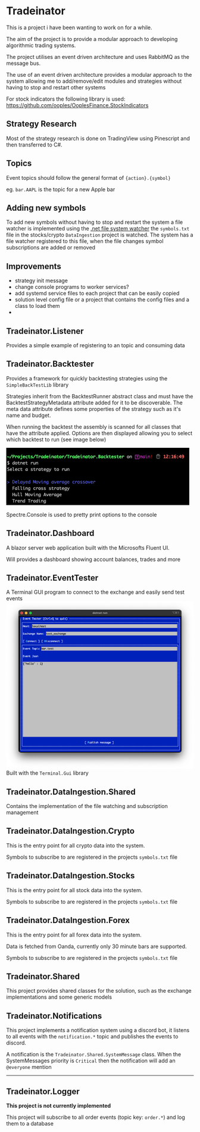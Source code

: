 # Tradeinator

This is a project i have been wanting to work on for a while.

The aim of the project is to provide a modular approach to developing algorithmic trading systems.

The project utilises an event driven architecture and uses RabbitMQ as the message bus.

The use of an event driven architecture provides a modular approach to the system allowing me to 
add/remove/edit modules and strategies without having to stop and restart other systems

For stock indicators the following library is used: https://github.com/ooples/OoplesFinance.StockIndicators

## Strategy Research
Most of the strategy research is done on TradingView using Pinescript and then transferred to C#.



## Topics
Event topics should follow the general format of `{action}.{symbol}`

eg. `bar.AAPL` is the topic for a new Apple bar

## Adding new symbols
To add new symbols without having to stop and restart the system a file watcher is implemented
using the [.net file system watcher](https://learn.microsoft.com/en-us/dotnet/api/system.io.filesystemwatcher?view=net-8.0)
the `symbols.txt` file in the stocks/crypto `DataIngestion` project is watched.
The system has a file watcher registered to this file, when the file changes symbol subscriptions are added or removed

## Improvements
- strategy init message
- change console programs to worker services?
- add systemd service files to each project that can be easily copied
- solution level config file or a project that contains the config files and a class to load them
- 

## Tradeinator.Listener
Provides a simple example of registering to an topic and consuming data

## Tradeinator.Backtester
Provides a framework for quickly backtesting strategies using the `SimpleBackTestLib` library

Strategies inherit from the BacktestRunner abstract class and must have the BacktestStrategyMetadata attribute added for it to be discoverable.
The meta data attribute defines some properties of the strategy such as it's name and budget.

When running the backtest the assembly is scanned for all classes that have the attribute applied. 
Options are then displayed allowing you to select which backtest to run (see image below)

<img src="docs/images/backtest_runner_example.png" title="an example of the options displayed to the user"/>

Spectre.Console is used to pretty print options to the console

## Tradeinator.Dashboard
A blazor server web application built with the Microsofts Fluent UI.

Will provides a dashboard showing account balances, trades and more

## Tradeinator.EventTester
A Terminal GUI program to connect to the exchange and easily send test events
<img alt="event tester demo image" src="docs/images/event_tester_demo.png"/>
Built with the `Terminal.Gui` library

## Tradeinator.DataIngestion.Shared
Contains the implementation of the file watching and subscription management

## Tradeinator.DataIngestion.Crypto
This is the entry point for all crypto data into the system.

Symbols to subscribe to are registered in the projects `symbols.txt` file

## Tradeinator.DataIngestion.Stocks
This is the entry point for all stock data into the system.

Symbols to subscribe to are registered in the projects `symbols.txt` file

## Tradeinator.DataIngestion.Forex
This is the entry point for all forex data into the system.

Data is fetched from Oanda, currently only 30 minute bars are supported.

Symbols to subscribe to are registered in the projects `symbols.txt` file


## Tradeinator.Shared
This project provides shared classes for the solution, such as the exchange implementations and some generic models

## Tradeinator.Notifications

This project implements a notification system using a discord bot,
it listens to all events with the `notification.*` topic and publishes the events to discord.

A notification is the `Tradeinator.Shared.SystemMessage` class.
When the SystemMessages priority is `Critical` then the notification will add an `@everyone` mention

---

## Tradeinator.Logger
**This project is not currently implemented**

This project will subscribe to all order events (topic key: `order.*`) and log them to a database

